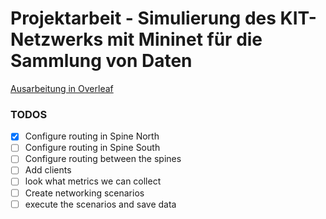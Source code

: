 # Projektarbeit - Simulierung des KIT-Netzwerks mit Mininet für die Sammlung von Daten

[Ausarbeitung in Overleaf](https://de.overleaf.com/read/vhmxkngntjpv#83789b)

### TODOS
- [x] Configure routing in Spine North
- [ ] Configure routing in Spine South
- [ ] Configure routing between the spines
- [ ] Add clients
- [ ] look what metrics we can collect
- [ ] Create networking scenarios
- [ ] execute the scenarios and save data